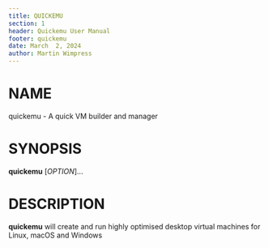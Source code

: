 ```yaml
---
title: QUICKEMU
section: 1
header: Quickemu User Manual
footer: quickemu
date: March  2, 2024
author: Martin Wimpress
---
```


# NAME

quickemu - A quick VM builder and manager

# SYNOPSIS

**quickemu** [*OPTION*]...

# DESCRIPTION

**quickemu** will create and run highly optimised desktop virtual machines for Linux,
macOS and Windows
